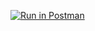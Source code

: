 [![Run in Postman](https://run.pstmn.io/button.svg)](https://app.getpostman.com/run-collection/786ee518c69cf8634bea)